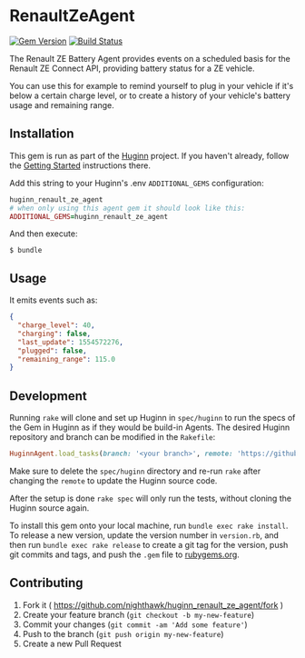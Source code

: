 # RenaultZeAgent

[![Gem Version](https://badge.fury.io/rb/huginn_renault_ze_agent.svg)](https://badge.fury.io/rb/huginn_renault_ze_agent)
[![Build Status](https://travis-ci.org/nighthawk/huginn_renault_ze_agent.svg?branch=master)](https://travis-ci.org/nighthawk/huginn_renault_ze_agent)


The Renault ZE Battery Agent provides events on a scheduled basis for the Renault ZE Connect API,
providing battery status for a ZE vehicle.

You can use this for example to remind yourself to plug in your vehicle if it's below a certain
charge level, or to create a history of your vehicle's battery usage and remaining range.

## Installation

This gem is run as part of the [Huginn](https://github.com/huginn/huginn) project. If you haven't already, follow the [Getting Started](https://github.com/huginn/huginn#getting-started) instructions there.

Add this string to your Huginn's .env `ADDITIONAL_GEMS` configuration:

```ruby
huginn_renault_ze_agent
# when only using this agent gem it should look like this:
ADDITIONAL_GEMS=huginn_renault_ze_agent
```

And then execute:

    $ bundle

## Usage

It emits events such as:

```json
{
  "charge_level": 40, 
  "charging": false, 
  "last_update": 1554572276, 
  "plugged": false,
  "remaining_range": 115.0
}
```

## Development

Running `rake` will clone and set up Huginn in `spec/huginn` to run the specs of the Gem in Huginn as if they would be build-in Agents. The desired Huginn repository and branch can be modified in the `Rakefile`:

```ruby
HuginnAgent.load_tasks(branch: '<your branch>', remote: 'https://github.com/<github user>/huginn.git')
```

Make sure to delete the `spec/huginn` directory and re-run `rake` after changing the `remote` to update the Huginn source code.

After the setup is done `rake spec` will only run the tests, without cloning the Huginn source again.

To install this gem onto your local machine, run `bundle exec rake install`. To release a new version, update the version number in `version.rb`, and then run `bundle exec rake release` to create a git tag for the version, push git commits and tags, and push the `.gem` file to [rubygems.org](https://rubygems.org).

## Contributing

1. Fork it ( https://github.com/nighthawk/huginn_renault_ze_agent/fork )
2. Create your feature branch (`git checkout -b my-new-feature`)
3. Commit your changes (`git commit -am 'Add some feature'`)
4. Push to the branch (`git push origin my-new-feature`)
5. Create a new Pull Request
